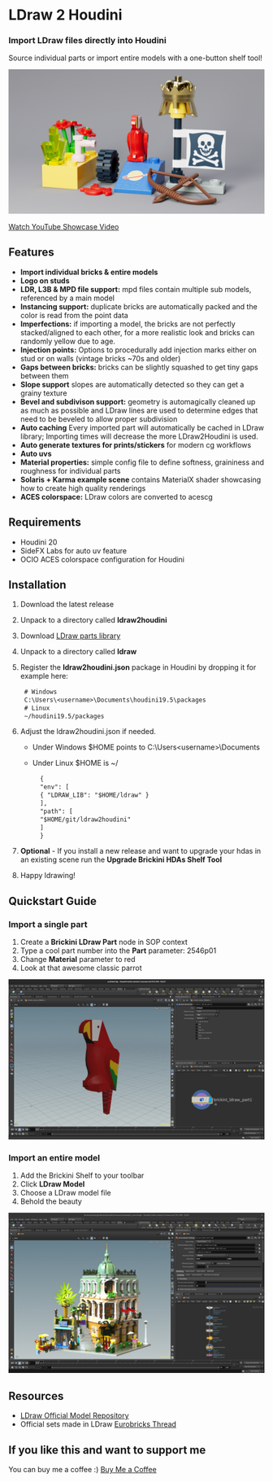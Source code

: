 # LDraw 2 Houdini

### Import LDraw files directly into Houdini

Source individual parts or import entire models with a one-button shelf tool!

[![render of example scene](/resources/help/brickini_example_scene.jpg)](https://youtu.be/JDEZ5LpPKfM)

[Watch YouTube Showcase Video](https://youtu.be/JDEZ5LpPKfM)

## Features
- **Import individual bricks & entire models**
- **Logo on studs**
- **LDR, L3B & MPD file support:** mpd files contain multiple sub models, referenced by a main model
- **Instancing support:** duplicate bricks are automatically packed and the color is read from the point data
- **Imperfections:** if importing a model, the bricks are not perfectly stacked/aligned to each other, for a more realistic look and bricks can randomly yellow due to age.
- **Injection points:** Options to procedurally add injection marks either on stud or on walls (vintage bricks ~70s and older)
- **Gaps between bricks:** bricks can be slightly squashed to get tiny gaps between them
- **Slope support** slopes are automatically detected so they can get a grainy texture
- **Bevel and subdivison support:** geometry is automagically cleaned up as much as possible and LDraw lines are used to determine edges that need to be beveled to allow proper subdivision
- **Auto caching** Every imported part will automatically be cached in LDraw library; Importing times will decrease the more LDraw2Houdini is used.
- **Auto generate textures for prints/stickers** for modern cg workflows
- **Auto uvs**
- **Material properties:** simple config file to define softness, graininess and roughness for individual parts
- **Solaris + Karma example scene** contains MaterialX shader showcasing how to create high quality renderings
- **ACES colorspace:** LDraw colors are converted to acescg

## Requirements
- Houdini 20
- SideFX Labs for auto uv feature
- OCIO ACES colorspace configuration for Houdini

## Installation

1. Download the latest release 
2. Unpack to a directory called **ldraw2houdini**
3. Download [LDraw parts library](https://library.ldraw.org/updates?latest)
4. Unpack to a directory called **ldraw**
5. Register the **ldraw2houdini.json** package in Houdini by dropping it for example here:

        # Windows
        C:\Users\<username>\Documents\houdini19.5\packages
        # Linux
        ~/houdini19.5/packages

6. Adjust the ldraw2houdini.json if needed.
    - Under Windows $HOME points to C:\Users\<username>\Documents
    - Under Linux $HOME is ~/


            {
            "env": [
            { "LDRAW_LIB": "$HOME/ldraw" }
            ],
            "path": [
            "$HOME/git/ldraw2houdini"
            ]
            }

7. **Optional** - If you install a new release and want to upgrade your hdas in an existing scene run the **Upgrade Brickini HDAs Shelf Tool**

8. Happy ldrawing!

## Quickstart Guide

### Import a single part

1. Create a **Brickini LDraw Part** node in SOP context
2. Type a cool part number into the **Part** parameter: 2546p01
3. Change **Material** parameter to red
4. Look at that awesome classic parrot

![a parrot in the houdini viewport](/resources/help/brickini_ldraw_part.jpg)

### Import an entire model

1. Add the Brickini Shelf to your toolbar 
2. Click **LDraw Model**
3. Choose a LDraw model file
4. Behold the beauty

![boutique hotel](/resources/help/brickini_ldraw_model.jpg)

## Resources

- [LDraw Official Model Repository](https://omr.ldraw.org/)  
- Official sets made in LDraw
[Eurobricks Thread](https://www.eurobricks.com/forum/index.php?/forums/topic/48285-key-topic-official-lego-sets-made-in-ldraw/)

## If you like this and want to support me

You can buy me a coffee :) [Buy Me a Coffee](https://www.buymeacoffee.com/stefanmuller)